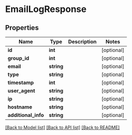 # EmailLogResponse

## Properties
Name | Type | Description | Notes
------------ | ------------- | ------------- | -------------
**id** | **int** |  | [optional] 
**group_id** | **int** |  | [optional] 
**email** | **string** |  | [optional] 
**type** | **string** |  | [optional] 
**timestamp** | **int** |  | [optional] 
**user_agent** | **string** |  | [optional] 
**ip** | **string** |  | [optional] 
**hostname** | **string** |  | [optional] 
**additional_info** | **string** |  | [optional] 

[[Back to Model list]](../../README.md#documentation-for-models) [[Back to API list]](../../README.md#documentation-for-api-endpoints) [[Back to README]](../../README.md)

